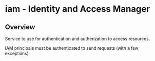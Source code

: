 # iam - Identity and Access Manager

## Overview

Service to use for authentication and autherization to access resources.

IAM principals must be authenticated to send requests (with a few exceptions)